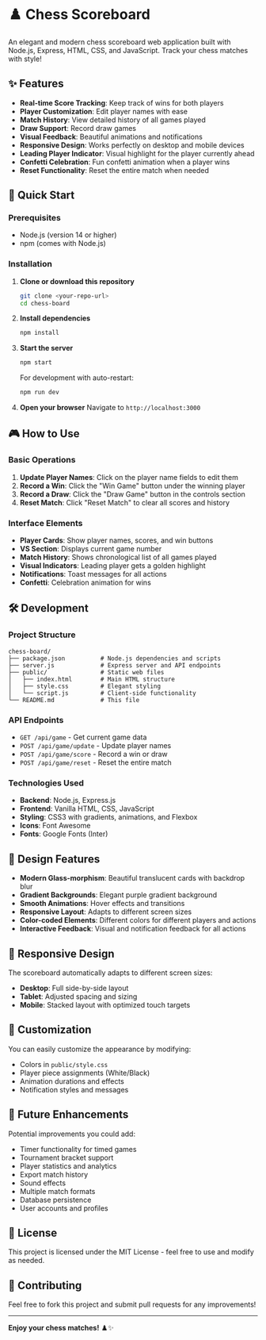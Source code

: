 # ♟️ Chess Scoreboard

An elegant and modern chess scoreboard web application built with Node.js, Express, HTML, CSS, and JavaScript. Track your chess matches with style!

## ✨ Features

- **Real-time Score Tracking**: Keep track of wins for both players
- **Player Customization**: Edit player names with ease
- **Match History**: View detailed history of all games played
- **Draw Support**: Record draw games
- **Visual Feedback**: Beautiful animations and notifications
- **Responsive Design**: Works perfectly on desktop and mobile devices
- **Leading Player Indicator**: Visual highlight for the player currently ahead
- **Confetti Celebration**: Fun confetti animation when a player wins
- **Reset Functionality**: Reset the entire match when needed

## 🚀 Quick Start

### Prerequisites

- Node.js (version 14 or higher)
- npm (comes with Node.js)

### Installation

1. **Clone or download this repository**
   ```bash
   git clone <your-repo-url>
   cd chess-board
   ```

2. **Install dependencies**
   ```bash
   npm install
   ```

3. **Start the server**
   ```bash
   npm start
   ```
   
   For development with auto-restart:
   ```bash
   npm run dev
   ```

4. **Open your browser**
   Navigate to `http://localhost:3000`

## 🎮 How to Use

### Basic Operations

1. **Update Player Names**: Click on the player name fields to edit them
2. **Record a Win**: Click the "Win Game" button under the winning player
3. **Record a Draw**: Click the "Draw Game" button in the controls section
4. **Reset Match**: Click "Reset Match" to clear all scores and history

### Interface Elements

- **Player Cards**: Show player names, scores, and win buttons
- **VS Section**: Displays current game number
- **Match History**: Shows chronological list of all games played
- **Visual Indicators**: Leading player gets a golden highlight
- **Notifications**: Toast messages for all actions
- **Confetti**: Celebration animation for wins

## 🛠️ Development

### Project Structure

```
chess-board/
├── package.json          # Node.js dependencies and scripts
├── server.js             # Express server and API endpoints
├── public/               # Static web files
│   ├── index.html        # Main HTML structure
│   ├── style.css         # Elegant styling
│   └── script.js         # Client-side functionality
└── README.md             # This file
```

### API Endpoints

- `GET /api/game` - Get current game data
- `POST /api/game/update` - Update player names
- `POST /api/game/score` - Record a win or draw
- `POST /api/game/reset` - Reset the entire match

### Technologies Used

- **Backend**: Node.js, Express.js
- **Frontend**: Vanilla HTML, CSS, JavaScript
- **Styling**: CSS3 with gradients, animations, and Flexbox
- **Icons**: Font Awesome
- **Fonts**: Google Fonts (Inter)

## 🎨 Design Features

- **Modern Glass-morphism**: Beautiful translucent cards with backdrop blur
- **Gradient Backgrounds**: Elegant purple gradient background
- **Smooth Animations**: Hover effects and transitions
- **Responsive Layout**: Adapts to different screen sizes
- **Color-coded Elements**: Different colors for different players and actions
- **Interactive Feedback**: Visual and notification feedback for all actions

## 📱 Responsive Design

The scoreboard automatically adapts to different screen sizes:
- **Desktop**: Full side-by-side layout
- **Tablet**: Adjusted spacing and sizing
- **Mobile**: Stacked layout with optimized touch targets

## 🔧 Customization

You can easily customize the appearance by modifying:
- Colors in `public/style.css`
- Player piece assignments (White/Black)
- Animation durations and effects
- Notification styles and messages

## 🎯 Future Enhancements

Potential improvements you could add:
- Timer functionality for timed games
- Tournament bracket support
- Player statistics and analytics
- Export match history
- Sound effects
- Multiple match formats
- Database persistence
- User accounts and profiles

## 📄 License

This project is licensed under the MIT License - feel free to use and modify as needed.

## 🤝 Contributing

Feel free to fork this project and submit pull requests for any improvements!

---

**Enjoy your chess matches!** ♟️✨
